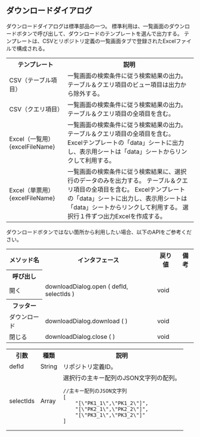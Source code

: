 ## ダウンロードダイアログ

ダウンロードダイアログは標準部品の一つ。
標準利用は、一覧画面のダウンロードボタンで呼び出して、ダウンロードのテンプレートを選んで出力する。
テンプレートは、CSVとリポジトリ定義の一覧画面タブで登録されたExcelファイルで構成される。

<table>
<tr><th>テンプレート</th><th>説明</th></tr>
<tr><td>CSV（テーブル項目）</td><td>
一覧画面の検索条件に従う検索結果の出力。テーブル＆クエリ項目のビュー項目は出力から除外する。
</td></tr>
<tr><td>CSV（クエリ項目）</td><td>
一覧画面の検索条件に従う検索結果の出力。テーブル＆クエリ項目の全項目を含む。
</td></tr>
<tr><td>Excel（一覧用）{excelFileName}</td><td>
一覧画面の検索条件に従う検索結果の出力。テーブル＆クエリ項目の全項目を含む。
Excelテンプレートの「data」シートに出力し、表示用シートは「data」シートからリンクして利用する。
</td></tr>
<tr><td>Excel（単票用）{excelFileName}</td><td>
一覧画面の検索条件に従う検索結果に、選択行のデータのみを出力する。
テーブル＆クエリ項目の全項目を含む。
Excelテンプレートの「data」シートに出力し、表示用シートは「data」シートからリンクして利用する。
選択行１件ずつ出力Excelを作成する。
</td></tr>
</table>

ダウンロードボタンではない箇所から利用したい場合、以下のAPIをご参考ください。

<table>
<tr><th>メソッド名</th><th>インタフェース</th><th>戻り値</th><th>備考</th></tr>
<tr><th>呼び出し</th></tr>
<tr><td>開く</td><td>downloadDialog.open ( defId, selectIds )</td><td>void</td><td></td></tr>
<tr><th>フッター</th></tr>
<tr><td>ダウンロード</td><td>downloadDialog.download ( )</td><td>void</td><td></td></tr>
<tr><td>閉じる</td><td>downloadDialog.close ( )</td><td>void</td><td></td></tr>
</table>

<table>
<tr><th>引数</th><th>種類</th><th>説明</th></tr>
<tr><td>defId</td><td>String</td><td>リポジトリ定義ID。</td></tr>
<tr><td>selectIds</td><td>Array</td><td>選択行の主キー配列のJSON文字列の配列。

```
//主キー配列のJSON文字列
[
	"[\"PK1_1\",\"PK1_2\"]",
	"[\"PK2_1\",\"PK2_2\"]",
	"[\"PK3_1\",\"PK3_2\"]"
]
```
</td></tr>
</table>
